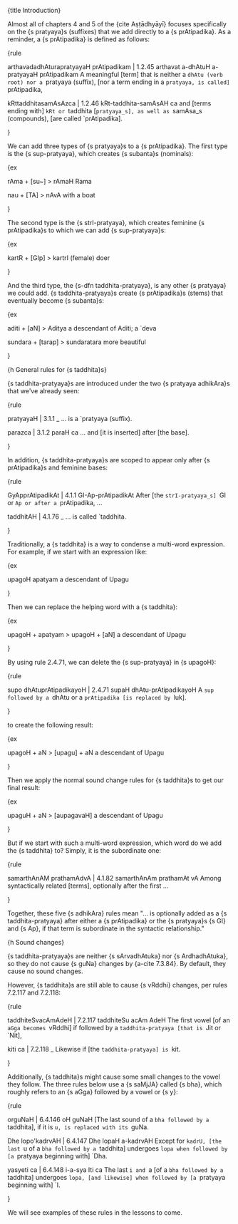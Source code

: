 {title Introduction}

Almost all of chapters 4 and 5 of the {cite Aṣṭādhyāyī} focuses specifically on
the {s pratyaya}s (suffixes) that we add directly to a {s prAtipadika}. As a
reminder, a {s prAtipadika} is defined as follows:

{rule

arthavadadhAturapratyayaH prAtipadikam | 1.2.45
arthavat a-dhAtuH a-pratyayaH prAtipadikam
A meaningful [term] that is neither a `dhAtu (verb root) nor a `pratyaya
(suffix), [nor a term ending in a `pratyaya, is called] `prAtipadika,

kRttaddhitasamAsAzca | 1.2.46
kRt-taddhita-samAsAH ca
and [terms ending with] `kRt or `taddhita [`pratyaya_s], as well as `samAsa_s
(compounds), [are called `prAtipadika].

}

We can add three types of {s pratyaya}s to a {s prAtipadika}. The first type is
the {s sup-pratyaya}, which creates {s subanta}s (nominals):

{ex

rAma + [su~] > rAmaH
Rama

nau + [TA] > nAvA
with a boat

}

The second type is the {s strI-pratyaya}, which creates feminine {s
prAtipadika}s to which we can add {s sup-pratyaya}s:

{ex

kartR + [GIp] > kartrI
(female) doer

}

And the third type, the {s-dfn taddhita-pratyaya}, is any other {s pratyaya} we
could add. {s taddhita-pratyaya}s create {s prAtipadika}s (stems) that
eventually become {s subanta}s:

{ex

aditi + [aN] > Aditya
a descendant of Aditi; a `deva

sundara + [tarap] > sundaratara
more beautiful

}

{h General rules for {s taddhita}s}

{s taddhita-pratyaya}s are introduced under the two {s pratyaya adhikAra}s that
we've already seen:

{rule

pratyayaH | 3.1.1
_
&hellip; is a `pratyaya (suffix).

parazca | 3.1.2
paraH ca
&hellip; and [it is inserted] after [the base].

}

In addition, {s taddhita-pratyaya}s are scoped to appear only after {s
prAtipadika}s and feminine bases:

{rule

GyApprAtipadikAt | 4.1.1 
GI-Ap-prAtipadikAt
After [the `strI-pratyaya_s] `GI or `Ap or after a `prAtipadika, &hellip;

taddhitAH | 4.1.76
_
&hellip; is called `taddhita.

}

Traditionally, a {s taddhita} is a way to condense a multi-word expression.
For example, if we start with an expression like:

{ex

upagoH apatyam
a descendant of Upagu

}

Then we can replace the helping word with a {s taddhita}:

{ex

upagoH + apatyam > upagoH + [aN]
a descendant of Upagu

}

By using rule 2.4.71, we can delete the {s sup-pratyaya} in {s upagoH}:

{rule

supo dhAtuprAtipadikayoH | 2.4.71
supaH dhAtu-prAtipadikayoH
A `sup followed by a `dhAtu or a `prAtipadika [is replaced by `luk].

}

to create the following result:

{ex

upagoH + aN > [upagu] + aN
a descendant of Upagu

}

Then we apply the normal sound change rules for {s taddhita}s to get our final
result:

{ex

upaguH + aN > [aupagavaH]
a descendant of Upagu

}

But if we start with such a multi-word expression, which word do we add the {s
taddhita} to? Simply, it is the subordinate one:

{rule

samarthAnAM prathamAdvA | 4.1.82
samarthAnAm prathamAt vA
Among syntactically related [terms], optionally after the first &hellip;

}

Together, these five {s adhikAra} rules mean "&hellip; is optionally added as a
{s taddhita-pratyaya} after either a {s prAtipadika} or the {s pratyaya}s {s
GI} and {s Ap}, if that term is subordinate in the syntactic relationship."


{h Sound changes}

{s taddhita-pratyaya}s are neither {s sArvadhAtuka} nor {s ArdhadhAtuka}, so
they do not cause {s guNa} changes by {a-cite 7.3.84}. By default, they cause
no sound changes.

However, {s taddhita}s are still able to cause {s vRddhi} changes, per rules
7.2.117 and 7.2.118:

{rule

taddhiteSvacAmAdeH | 7.2.117
taddhiteSu acAm AdeH
The first vowel [of an `aGga becomes `vRddhi] if followed by a
`taddhita-pratyaya [that is `Jit or `Nit],

kiti ca | 7.2.118
_
Likewise if [the `taddhita-pratyaya] is `kit.

}

Additionally, {s taddhita}s might cause some small changes to the vowel they
follow. The three rules below use a {s saMjJA} called {s bha}, which roughly
refers to an {s aGga} followed by a vowel or {s y}:

{rule

orguNaH | 6.4.146
oH guNaH
[The last sound of a `bha followed by a `taddhita], if it is `u, is replaced
with its `guNa.

Dhe lopo'kadrvAH | 6.4.147
Dhe lopaH a-kadrvAH
Except for `kadrU, [the last `u of a `bha followed by a `taddhita] undergoes
`lopa when followed by [a `pratyaya beginning with] `Dha.

yasyeti ca | 6.4.148
i-a-sya Iti ca
The last `i and `a [of a `bha followed by a `taddhita] undergoes `lopa, [and
likewise] when followed by [a `pratyaya beginning with] `I.

}

We will see examples of these rules in the lessons to come.
